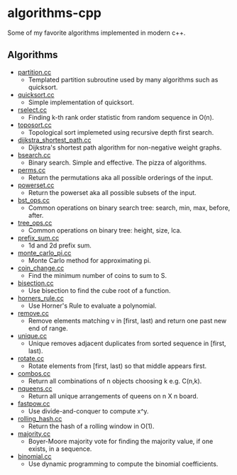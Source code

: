 # algorithms-cpp

Some of my favorite algorithms implemented in modern c++.

## Algorithms
* [partition.cc](01-partition/partition.cc)
    * Templated partition subroutine used by many algorithms such as quicksort.
* [quicksort.cc](02-quicksort/quicksort.cc)
    * Simple implementation of quicksort.
* [rselect.cc](03-rselect/rselect.cc)
    * Finding k-th rank order statistic from random sequence in O(n).
* [toposort.cc](04-toposort/toposort.cc)
    * Topological sort implemeted using recursive depth first search.
* [dijkstra_shortest_path.cc](05-dijkstra-shortest-path/dijkstra_shortest_path.cc)
    * Dijkstra's shortest path algorithm for non-negative weight graphs.
* [bsearch.cc](06-bsearch/bsearch.cc)
    * Binary search. Simple and effective. The pizza of algorithms.
* [perms.cc](07-perms/perms.cc)
    * Return the permutations aka all possible orderings of the input.
* [powerset.cc](08-powerset/powerset.cc)
    * Return the powerset aka all possible subsets of the input.
* [bst_ops.cc](09-bst-ops/bst_ops.cc)
    * Common operations on binary search tree: search, min, max, before, after.
* [tree_ops.cc](10-tree-ops/tree_ops.cc)
    * Common operations on binary tree: height, size, lca.
* [prefix_sum.cc](11-prefix-sum/prefix_sum.cc)
    * 1d and 2d prefix sum.
* [monte_carlo_pi.cc](12-monte-carlo-pi/monte_carlo_pi.cc)
    * Monte Carlo method for approximating pi.
* [coin_change.cc](13-coin-change/coin_change.cc)
    * Find the minimum number of coins to sum to S.
* [bisection.cc](14-bisection/bisection.cc)
    * Use bisection to find the cube root of a function.
* [horners_rule.cc](15-horners-rule/horners_rule.cc)
    * Use Horner's Rule to evaluate a polynomial.
* [remove.cc](16-remove/remove.cc)
    * Remove elements matching v in [first, last) and return one past new end of range.
* [unique.cc](17-unique/unique.cc)
    * Unique removes adjacent duplicates from sorted sequence in [first, last).
* [rotate.cc](18-rotate/rotate.cc)
    * Rotate elements from [first, last) so that middle appears first.
* [combos.cc](19-combos/combos.cc)
    * Return all combinations of n objects choosing k e.g. C(n,k).
* [nqueens.cc](20-nqueens/nqueens.cc)
    * Return all unique arrangements of queens on n X n board.
* [fastpow.cc](21-fastpow/fastpow.cc)
    * Use divide-and-conquer to compute x^y.
* [rolling_hash.cc](22-rolling-hash/rolling_hash.cc)
    * Return the hash of a rolling window in O(1).
* [majority.cc](23-majority/majority.cc)
    * Boyer-Moore majority vote for finding the majority value, if one exists, in a sequence.
* [binomial.cc](24-binomial/binomial.cc)
    * Use dynamic programming to compute the binomial coefficients.
